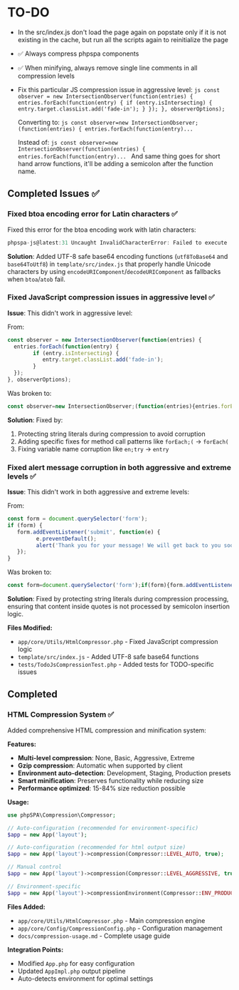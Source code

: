 # TO-DO

- In the src/index.js don't load the page again on popstate only if it is not existing in the cache, but run all the scripts again to reinitialize the page
- ✅ Always compress phpspa components
- ✅ When minifying, always remove single line comments in all compression levels
- Fix this particular JS compression issue in aggressive level:
      ```js
      const observer = new IntersectionObserver(function(entries) {
            entries.forEach(function(entry) {
            if (entry.isIntersecting) {
                  entry.target.classList.add('fade-in');
            }
            });
      }, observerOptions);
      ```

  Converting to:
      ```js
      const observer=new IntersectionObserver;(function(entries) { entries.forEach(function(entry)...
      ```

  Instead of:
      ```js
      const observer=new IntersectionObserver(function(entries) { entries.forEach(function(entry)...
      ```
  And same thing goes for short hand arrow functions, it'll be adding a semicolon after the function name.


## Completed Issues ✅

### Fixed btoa encoding error for Latin characters ✅
Fixed this error for the btoa encoding work with latin characters:
```js
phpspa-js@latest:31 Uncaught InvalidCharacterError: Failed to execute 'btoa' on 'Window': The string to be encoded contains characters outside of the Latin1 range.
```

**Solution**: Added UTF-8 safe base64 encoding functions (`utf8ToBase64` and `base64ToUtf8`) in `template/src/index.js` that properly handle Unicode characters by using `encodeURIComponent`/`decodeURIComponent` as fallbacks when `btoa`/`atob` fail.

### Fixed JavaScript compression issues in aggressive level ✅

**Issue**: This didn't work in aggressive level:

From:
```js
const observer = new IntersectionObserver(function(entries) {
  entries.forEach(function(entry) {
        if (entry.isIntersecting) {
           entry.target.classList.add('fade-in');
        }
  });
}, observerOptions);
```

Was broken to:
```js
const observer=new IntersectionObserver;(function(entries){entries.forEach;(function(en;try){if(en;try.isIntersecting){en;try.target.classList.add('fade-in')}})},observerOptions);
```

**Solution**: Fixed by:
1. Protecting string literals during compression to avoid corruption
2. Adding specific fixes for method call patterns like `forEach;(` → `forEach(`
3. Fixing variable name corruption like `en;try` → `entry`

### Fixed alert message corruption in both aggressive and extreme levels ✅

**Issue**: This didn't work in both aggressive and extreme levels:

From:
```js
const form = document.querySelector('form');
if (form) {
   form.addEventListener('submit', function(e) {
         e.preventDefault();
         alert('Thank you for your message! We will get back to you soon.');
   });
}
```

Was broken to:
```js
const form=document.querySelector('form');if(form){form.addEventListener('submit',function(e){e.preventDefault();alert('Thank you;for your message!We will get back to you soon.')})}
```

**Solution**: Fixed by protecting string literals during compression processing, ensuring that content inside quotes is not processed by semicolon insertion logic.

**Files Modified:**
- `app/core/Utils/HtmlCompressor.php` - Fixed JavaScript compression logic
- `template/src/index.js` - Added UTF-8 safe base64 functions
- `tests/TodoJsCompressionTest.php` - Added tests for TODO-specific issues

## Completed

### HTML Compression System ✅

Added comprehensive HTML compression and minification system:

**Features:**

- **Multi-level compression**: None, Basic, Aggressive, Extreme
- **Gzip compression**: Automatic when supported by client
- **Environment auto-detection**: Development, Staging, Production presets
- **Smart minification**: Preserves functionality while reducing size
- **Performance optimized**: 15-84% size reduction possible

**Usage:**

```php
use phpSPA\Compression\Compressor;

// Auto-configuration (recommended for environment-specific)
$app = new App('layout');

// Auto-configuration (recommended for html output size)
$app = new App('layout')->compression(Compressor::LEVEL_AUTO, true);

// Manual control
$app = new App('layout')->compression(Compressor::LEVEL_AGGRESSIVE, true);

// Environment-specific
$app = new App('layout')->compressionEnvironment(Compressor::ENV_PRODUCTION);
```

**Files Added:**

- `app/core/Utils/HtmlCompressor.php` - Main compression engine
- `app/core/Config/CompressionConfig.php` - Configuration management
- `docs/compression-usage.md` - Complete usage guide

**Integration Points:**

- Modified `App.php` for easy configuration
- Updated `AppImpl.php` output pipeline
- Auto-detects environment for optimal settings
